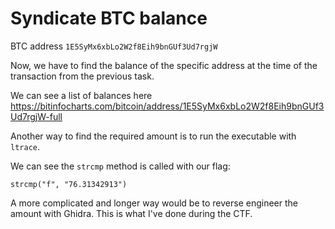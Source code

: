 # Syndicate BTC balance

BTC address `1E5SyMx6xbLo2W2f8Eih9bnGUf3Ud7rgjW`

Now, we have to find the balance of the specific address at the time of the transaction from the previous task.

We can see a list of balances here https://bitinfocharts.com/bitcoin/address/1E5SyMx6xbLo2W2f8Eih9bnGUf3Ud7rgjW-full

Another way to find the required amount is to run the executable with `ltrace`.

We can see the `strcmp` method is called with our flag:

`strcmp("f", "76.31342913")`

A more complicated and longer way would be to reverse engineer the amount with Ghidra. This is what I've done during the CTF.
